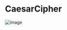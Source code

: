 ﻿# CaesarCipher
 
 ![image](https://user-images.githubusercontent.com/37642026/212769624-4e75bb68-f1ea-4a14-bcd7-f161a913aa50.png)

